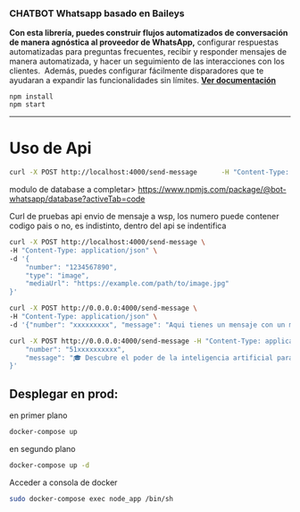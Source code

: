 ### CHATBOT Whatsapp basado en Baileys

**Con esta librería, puedes construir flujos automatizados de conversación de manera agnóstica al proveedor de WhatsApp,** configurar respuestas automatizadas para preguntas frecuentes, recibir y responder mensajes de manera automatizada, y hacer un seguimiento de las interacciones con los clientes.  Además, puedes configurar fácilmente disparadores que te ayudaran a expandir las funcionalidades sin límites. **[Ver documentación](https://bot-whatsapp.netlify.app/)**


```
npm install
npm start
```

---

# Uso de Api

```sh
curl -X POST http://localhost:4000/send-message      -H "Content-Type: application/json"      -d '{"number": "51xxxxxxxxxx", "message": "Hola desde el API WSP"}'
```

modulo de database a completar>
https://www.npmjs.com/package/@bot-whatsapp/database?activeTab=code

Curl de pruebas api envio de mensaje a wsp, los numero puede contener codigo pais o no, 
es indistinto, dentro del api se indentifica

```sh
curl -X POST http://localhost:4000/send-message \
-H "Content-Type: application/json" \
-d '{
    "number": "1234567890",
    "type": "image",
    "mediaUrl": "https://example.com/path/to/image.jpg"
}'
```

```sh
curl -X POST http://0.0.0.0:4000/send-message \
-H "Content-Type: application/json" \
-d '{"number": "xxxxxxxxx", "message": "Aqui tienes un mensaje con un medio curado."}'
```

```sh
curl -X POST http://0.0.0.0:4000/send-message -H "Content-Type: application/json" -d '{
    "number": "51xxxxxxxxxx", 
    "message": "🎓 Descubre el poder de la inteligencia artificial para tu emprendimiento. Súmate aqui 👉 https://lu.ma/Emprende-con-IA_22feb7pm\n\nAprenderás a optimizar procesos, elevar diseños y potenciar tu estrategia de marketing. ¡No te lo pierdas! 🔥👩‍💻🚀\n\n👩‍💼 Contaremos con la presencia de Jorge Paz, Chapter Area Lead del Banco de Crédito del Peru y cuenta con 4 años trabajando con startups en el sector Fintech y en el Sector EdTech👩‍💻🎯\n\n📅 Fecha y Hora: Jueves 22 de febrero - 7 PM (GMT-5)\n📍 Vía: Zoom y LinkedIn Live"
}'
```


## Desplegar en prod:
en primer plano
```sh
docker-compose up
```
en segundo plano
```sh
docker-compose up -d
````

Acceder a consola de docker
```sh
sudo docker-compose exec node_app /bin/sh
```